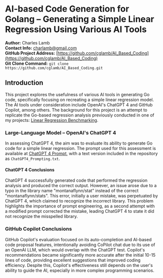 # AI-based Code Generation for Golang – Generating a Simple Linear Regression Using Various AI Tools

**Author:** Charles Lamb  
**Contact Info:** charlamb@gmail.com  
**GitHub Project Address:** [https://github.com/cglamb/AI_Based_Coding](https://github.com/cglamb/AI_Based_Coding)  
**Git Clone Command:** `git clone https://github.com/cglamb/AI_Based_Coding.git`

## Introduction

This project explores the usefulness of various AI tools in generating Go code, specifically focusing on recreating a simple linear regression model. The AI tools under consideration include OpenAI's ChatGPT 4 and GitHub Copilot, among others. The background for this project is an attempt to replicate the Go-based regression analysis previously conducted in one of my projects: [Linear Regression Benchmarking](https://github.com/cglamb/LinearRegression_Benchmarking).

### Large-Language Model – OpenAI's ChatGPT 4

In assessing ChatGPT 4, the aim was to evaluate its ability to generate Go code for a simple linear regression. The prompt used for this assessment is available at [ChatGPT 4 Prompt](https://chat.openai.com/share/f2d02a7f-2cea-4b5d-a9ca-db5b3b7ad335), with a text version included in the repository as `ChatGPT4_Prompting.txt`.

#### ChatGPT 4 Conclusions

ChatGPT 4 successfully generated code that performed the regression analysis and produced the correct output. However, an issue arose due to a typo in the library name "montanaflynn/stat" instead of the correct "montanaflynn/stats". This error, initially a user mistake, was perpetuated by ChatGPT 4, which claimed to recognize the incorrect library. This problem highlights the importance of prompt engineering, as a second attempt with a modified prompt corrected the mistake, leading ChatGPT 4 to state it did not recognize the misspelled library.

### GitHub Copilot Conclusions

GitHub Copilot's evaluation focused on its auto-completion and AI-based code proposal features, intentionally avoiding CoPilot chat due to its use of an OpenAI LLM, which would overlap with the ChatGPT test. Copilot's recommendations became significantly more accurate after the initial 10-15 lines of code, providing excellent suggestions that improved coding efficiency. Despite this, Copilot's effectiveness still depends on the user's ability to guide the AI, especially in more complex programming scenarios.
